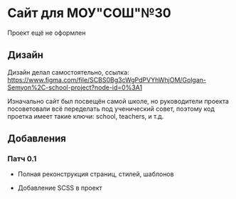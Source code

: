 # Сайт для МОУ"СОШ"№30

Проект ещё не оформлен

## Дизайн

Дизайн делал самостоятельно, ссылка:
https://www.figma.com/file/SCBS0Bg3cWgPdPVYhWhjOM/Golgan-Semyon%2C-school-project?node-id=0%3A1

Изначально сайт был посвещён самой школе, но руководители проекта посоветовали всё переделать под ученический совет, поэтому код проетка имеет такие ключи: school, teachers, и т.д.

## Добавления

### Патч 0.1

- Полная реконструкция страниц, стилей, шаблонов

- Добавление SCSS в проект